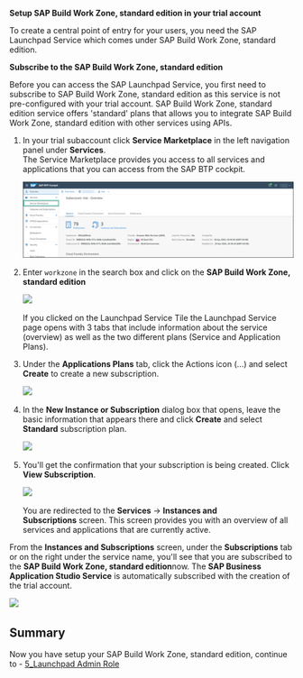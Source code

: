 **Setup SAP Build Work Zone, standard edition in your trial account**

To create a central point of entry for your users, you need the SAP Launchpad Service which comes under SAP Build Work Zone, standard edition.

**Subscribe to the SAP Build Work Zone, standard edition**

Before you can access the SAP Launchpad Service, you first need to subscribe to SAP Build Work Zone, standard edition as this service is not pre-configured with your trial account. SAP Build Work Zone, standard edition service offers 'standard' plans that allows you to integrate SAP Build Work Zone, standard edition with other services using APIs.


1. In your trial subaccount click **Service Marketplace** in the left navigation panel under **Services**.<br>
The Service Marketplace provides you access to all services and applications that you can access from the SAP BTP cockpit.

     ![](../images/Service_marketplace.png)
        

2. Enter <code>workzone</code> in the search box and click on the **SAP Build Work Zone, standard edition**

     ![](../images/Find_launchpad.png)

     If you clicked on the Launchpad Service Tile the Launchpad Service page opens with 3 tabs that include information about the service (overview) as well as the two different plans (Service and Application Plans).

3. Under the **Applications Plans** tab, click the Actions icon (&hellip;) and select **Create** to create a new subscription.

    ![](../images/Create_subscription.png)


4. In the **New Instance or Subscription** dialog box that opens, leave the basic information that appears there and click **Create** and select **Standard** subscription plan.

     ![](../images/Create.png)


5. You'll get the confirmation that your subscription is being created. Click <strong>View Subscription</strong>.</p>


    ![](../images/View_subscription.png)


     You are redirected to the <strong>Services</strong>&nbsp;-&gt;&nbsp;<strong>Instances and Subscriptions</strong>&nbsp;screen. This screen provides you with an overview of all services and applications that are currently active.


From the&nbsp;<strong>Instances and Subscriptions</strong>&nbsp;screen, under the&nbsp;<strong>Subscriptions</strong> tab or on the right under the service name, you'll see that you are subscribed to the <strong>SAP Build Work Zone, standard edition</strong>now. The <strong>SAP Business Application Studio Service</strong> is automatically subscribed with the creation of the trial account.</p>

![](../images/Subscribed.png)

## Summary

Now you have setup your SAP Build Work Zone, standard edition, continue to - [5_Launchpad Admin Role](https://github.com/SAP-samples/teched2023-XP162/blob/main/Exercises/2_Setup/5_Launchpad%20Admin%20Role.md)
